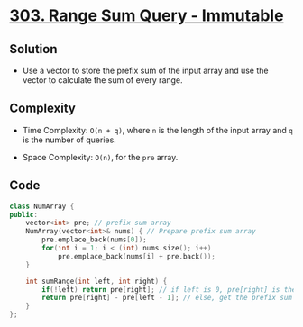 # [303. Range Sum Query - Immutable](https://leetcode.com/problems/range-sum-query-immutable/)

## Solution
- Use a vector to store the prefix sum of the input array and use the vector to calculate the sum of every range.
## Complexity
- Time Complexity: `O(n + q)`, where `n` is the length of the input array and `q` is the number of queries.

- Space Complexity: `O(n)`, for the `pre` array.
## Code
```cpp
class NumArray {
public:
    vector<int> pre; // prefix sum array
    NumArray(vector<int>& nums) { // Prepare prefix sum array
        pre.emplace_back(nums[0]);
        for(int i = 1; i < (int) nums.size(); i++)
            pre.emplace_back(nums[i] + pre.back());
    }

    int sumRange(int left, int right) {
        if(!left) return pre[right]; // if left is 0, pre[right] is the answer
        return pre[right] - pre[left - 1]; // else, get the prefix sum of the range
    }
};
```
